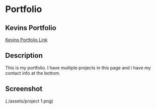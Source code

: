 # Portfolio

## Kevins Portfolio

[Kevins Portfolio Link ](https://kevinlam11.github.io/Kevins-Portfolio/)

## Description

This is my portfolio. I have multiple projects in this page and i have my contact info at the bottom.

## Screenshot

(./assets/project 1.png)
